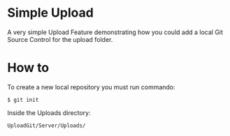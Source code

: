# Simple Upload

A very simple Upload Feature demonstrating how you could add a local Git Source Control for the upload folder.

# How to

To create a new local repository you must run commando:  
```
$ git init
```

Inside the Uploads directory:

```
UploadGit/Server/Uploads/
```

